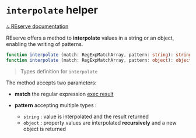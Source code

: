 # `interpolate` helper

[🔝 REserve documentation](README.md)

REserve offers a method to **interpolate** values in a string or an object, enabling the writing of patterns.

```typescript
function interpolate (match: RegExpMatchArray, pattern: string): string
function interpolate (match: RegExpMatchArray, pattern: object): object
```

> Types definition for `interpolate`

The method accepts two parameters:

* **match** the regular expression [exec result](https://developer.mozilla.org/en-US/docs/Web/JavaScript/Reference/Global_Objects/RegExp/exec)

* **pattern** accepting multiple types :
  - `string` : value is interpolated and the result returned
  - `object` : property values are interpolated **recursively** and a new object is returned
